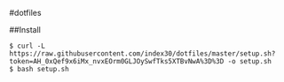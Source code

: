 #dotfiles

##Install

```
$ curl -L https://raw.githubusercontent.com/index30/dotfiles/master/setup.sh?token=AH_0xQef9x6iMx_nvxEOrm0GLJOySwfTks5XTBvNwA%3D%3D -o setup.sh
$ bash setup.sh
```
